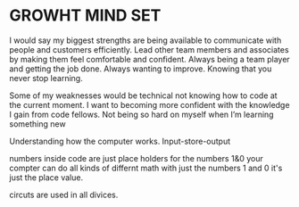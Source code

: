 # GROWHT MIND SET

I would say  my biggest strengths are being available to communicate with people and customers efficiently.  Lead other team members and associates by making them feel comfortable and confident. Always being a team player and getting the job done. Always wanting to improve. Knowing that you never stop learning. 


Some of my weaknesses would be technical not knowing how to code at the current moment. I want to becoming more confident with the knowledge I gain from code fellows.  Not being so hard on myself when I’m learning something new 

Understanding how the computer works. Input-store-output

numbers inside code are just place holders for the numbers 1&0 your compter can do all kinds of differnt math with just the numbers 1 and 0 it's just the place value.  

circuts are used in all divices.

